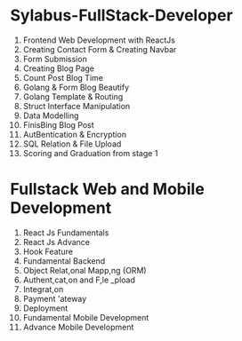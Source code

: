 # Sylabus-FullStack-Developer

1. Frontend Web Development with ReactJs
2. Creating Contact Form & Creating Navbar
3. Form Submission
4. Creating Blog Page
5. Count Post Blog Time
6. Golang & Form Blog Beautify
7. Golang Template & Routing
8. Struct Interface Manipulation
9. Data Modelling
10. FinisBing Blog Post
11. AutBentication & Encryption
12. SQL Relation & File Upload
13. Scoring and Graduation from stage 1

#  Fullstack Web and Mobile Development 

1.  React Js Fundamentals
2.  React Js Advance
3.  Hook Feature
4.  Fundamental Backend
5.  Object Relat,onal Mapp,ng (ORM)
6.  Authent,cat,on and F,le _pload
7.  Integrat,on
8.  Payment 'ateway
9.  Deployment
10. Fundamental Mobile Development
11. Advance Mobile Development 
